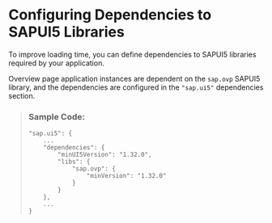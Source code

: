<!-- loioef5f16bb7e024c9dbe1d514f1f202210 -->

# Configuring Dependencies to SAPUI5 Libraries

To improve loading time, you can define dependencies to SAPUI5 libraries required by your application.



Overview page application instances are dependent on the `sap.ovp` SAPUI5 library, and the dependencies are configured in the `"sap.ui5"` dependencies section.

> ### Sample Code:  
> ```
> "sap.ui5": {
>     ...
>     "dependencies": {
>         "minUI5Version": "1.32.0",
>         "libs": {
>             "sap.ovp": {
>                 "minVersion": "1.32.0"
>             }
>         }
>     },
>     ...
> }
> ```

